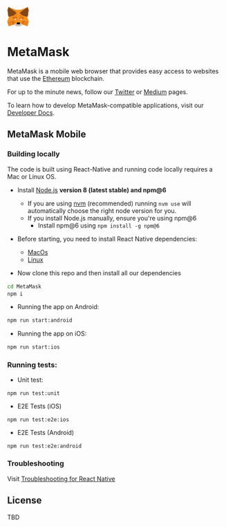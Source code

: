 ![MetaMask logo](logo.png?raw=true)
# MetaMask 
MetaMask is a mobile web browser that provides easy access to websites that use the [Ethereum](https://ethereum.org/) blockchain.

For up to the minute news, follow our [Twitter](https://twitter.com/metamask_io) or [Medium](https://medium.com/metamask) pages.

To learn how to develop MetaMask-compatible applications, visit our [Developer Docs](https://metamask.github.io/metamask-docs/).

## MetaMask Mobile 

### Building locally 
The code is built using React-Native and running code locally requires a Mac or Linux OS.

- Install [Node.js](https://nodejs.org) **version 8 (latest stable) and npm@6**
    - If you are using [nvm](https://github.com/creationix/nvm#installation) (recommended) running `nvm use` will automatically choose the right node version for you.
    - If you install Node.js manually, ensure you're using npm@6
        - Install npm@6 using `npm install -g npm@6`

- Before starting, you need to install React Native dependencies:
    - [MacOs](https://facebook.github.io/react-native/docs/getting-started.html#installing-dependencies-1) 
    - [Linux](https://facebook.github.io/react-native/docs/getting-started.html#installing-dependencies-2)
 -  Now clone this repo and then install all our dependencies

```bash
cd MetaMask
npm i
```

- Running the app on Android: 

```bash
npm run start:android
```

- Running the app on iOS:

```bash
npm run start:ios
```

### Running tests:
 - Unit test: 
```
npm run test:unit
``` 
 - E2E Tests (iOS)
```
npm run test:e2e:ios
``` 
 - E2E Tests (Android)
```
npm run test:e2e:android
``` 

    
### Troubleshooting 

Visit [Troubleshooting for React Native](https://facebook.github.io/react-native/docs/troubleshooting#content)
    
## License

TBD
